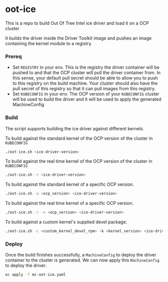 # oot-ice

This is a repo to build Out Of Tree Intel ice driver and load it on a OCP cluster

It builds the driver inside the Driver Toolkit image and pushes an image containing the kernel module to a registry.

### Prereq
- Set `REGISTRY` in your env.  This is the registry the driver container will be pushed to and that the OCP cluster will pull the driver container from.
  In this sense, your default pull secret should be able to allow you to push to this registry on the build machine.
  Your cluster should also have the pull secret of this registry so that it can pull images from this registry.
- Set `KUBECONFIG` in your env.
  The OCP version of your `KUBECONFIG` cluster will be used to build the driver and it will be used to apply the generated MachineConfig



### Build
The script supports building the ice driver against different kernels.

To build against the standard kernel of the OCP version of the cluster in `KUBECONFIG`
```bash
./oot-ice.sh <ice-driver-version>
```

To build against the real time kernel of the OCP version of the cluster in `KUBECONFIG`
```bash
./oot-ice.sh -r <ice-driver-version>
```

To build against the standard kernel of a specific OCP version.
```bash
./oot-ice.sh -o <ocp_version> <ice-driver-version>
```

To build against the real time kernel of a specific OCP version.
```bash
./oot-ice.sh -r -o <ocp_version> <ice-driver-version>
```

To build against a custom kernel's supplied devel package.
```bash
./oot-ice.sh -c <custom_kernel_devel_rpm> -k <kernel_version> <ice-driver-version>
```

### Deploy

Once the build finishes successfully, a `MachineConfig` to deploy the driver container to the cluster is generated.
We can now apply this `MachineConfig` to deploy the driver.

```bash
oc apply -f mc-oot-ice.yaml
```
